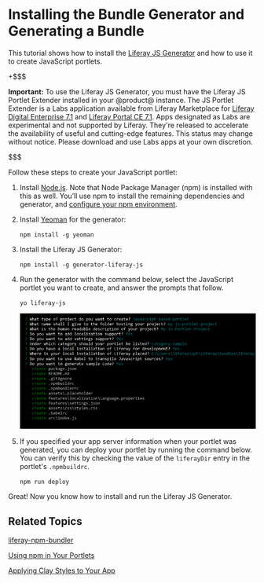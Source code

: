# Installing the Bundle Generator and Generating a Bundle [](id=installing-the-bundle-generator-and-generating-a-bundle)

This tutorial shows how to install the 
[Liferay JS Generator](https://www.npmjs.com/package/generator-liferay-js) 
and how to use it to create JavaScript portlets. 

+$$$

**Important:** To use the Liferay JS Generator, you must have the Liferay JS 
Portlet Extender installed in your @product@ instance. The JS Portlet Extender 
is a Labs application available from Liferay Marketplace for 
[Liferay Digital Enterprise 7.1](https://web.liferay.com/marketplace/-/mp/application/115543020) 
and 
[Liferay Portal CE 7.1](https://web.liferay.com/marketplace/-/mp/application/115542926). 
Apps designated as Labs are experimental and not supported by Liferay. They're 
released to accelerate the availability of useful and cutting-edge features. 
This status may change without notice. Please download and use Labs apps at your 
own discretion. 

$$$

Follow these steps to create your JavaScript portlet:

1.  Install 
    [Node.js](http://nodejs.org/). 
    Note that Node Package Manager (npm) is installed with this as well. You’ll 
    use npm to install the remaining dependencies and generator, and 
    [configure your npm environment](/develop/reference/-/knowledge_base/7-1/setting-up-your-npm-environment).

2.  Install [Yeoman](http://yeoman.io/) for the generator:

        npm install -g yeoman

3.  Install the Liferay JS Generator:

        npm install -g generator-liferay-js

4.  Run the generator with the command below, select the JavaScript portlet you 
    want to create, and answer the prompts that follow.

        yo liferay-js

    ![Figure 1: The liferay-bundle generator prompts you for portlet options.](../../../images/liferay-js-generator-prompts.png)

5.  If you specified your app server information when your portlet was 
    generated, you can deploy your portlet by running the command below. You can 
    verify this by checking the value of the `liferayDir` entry in the portlet's 
    `.npmbuildrc`.

        npm run deploy

Great! Now you know how to install and run the Liferay JS Generator. 

## Related Topics [](id=related-topics)

[liferay-npm-bundler](/develop/reference/-/knowledge_base/7-1/liferay-npm-bundler)

[Using npm in Your Portlets](/develop/tutorials/-/knowledge_base/7-1/using-npm-in-your-portlets)

[Applying Clay Styles to Your App](/develop/tutorials/-/knowledge_base/7-1/applying-clay-styles-to-your-app)
